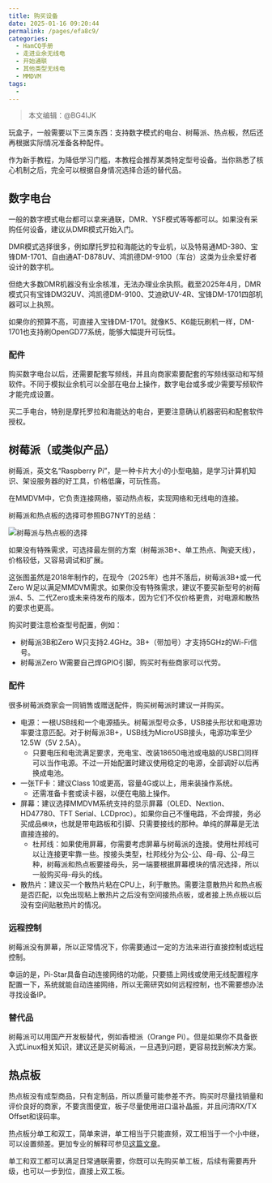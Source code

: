 ```yaml
---
title: 购买设备
date: 2025-01-16 09:20:44
permalink: /pages/efa8c9/
categories:
  - HamCQ手册
  - 走进业余无线电
  - 开始通联
  - 其他类型无线电
  - MMDVM
tags:
  - 
---
```

> 本文编辑：@BG4IJK

玩盒子，一般需要以下三类东西：支持数字模式的电台、树莓派、热点板，然后还再根据实际情况准备各种配件。

作为新手教程，为降低学习门槛，本教程会推荐某类特定型号设备。当你熟悉了核心机制之后，完全可以根据自身情况选择合适的替代品。

## 数字电台

一般的数字模式电台都可以拿来通联，DMR、YSF模式等等都可以。如果没有采购任何设备，建议从DMR模式开始入门。

DMR模式选择很多，例如摩托罗拉和海能达的专业机，以及特易通MD-380、宝锋DM-1701、自由通AT-D878UV、鸿凯德DM-9100（车台）这类为业余爱好者设计的数字机。

但绝大多数DMR机器没有业余核准，无法办理业余执照。截至2025年4月，DMR模式只有宝锋DM32UV、鸿凯德DM-9100、艾迪欧UV-4R、宝锋DM-1701四部机器可以上执照。

如果你的预算不高，可直接入宝锋DM-1701。就像K5、K6能玩刷机一样，DM-1701也支持刷OpenGD77系统，能够大幅提升可玩性。

### 配件

购买数字电台以后，还需要配套写频线，并且向商家索要配套的写频线驱动和写频软件。不同于模拟业余机可以全部在电台上操作，数字电台或多或少需要写频软件才能完成设置。

买二手电台，特别是摩托罗拉和海能达的电台，更要注意确认机器密码和配套软件授权。

## 树莓派（或类似产品）

树莓派，英文名“Raspberry Pi”，是一种卡片大小的小型电脑，是学习计算机知识、架设服务器的好工具，价格低廉，可玩性高。

在MMDVM中，它负责连接网络，驱动热点板，实现网络和无线电的连接。

树莓派和热点板的选择可参照BG7NYT的总结：

![树莓派与热点板的选择](/img/0204/04_02_1_pi_select.png)

如果没有特殊需求，可选择最左侧的方案（树莓派3B+、单工热点、陶瓷天线），价格较低，又容易调试和扩展。

这张图虽然是2018年制作的，在现今（2025年）也并不落后，树莓派3B+或一代Zero W足以满足MMDVM需求。如果你没有特殊需求，建议不要买新型号的树莓派4、5、二代Zero或未来待发布的版本，因为它们不仅价格更贵，对电源和散热的要求也更高。

购买时要注意检查型号配置，例如：

* 树莓派3B和Zero W只支持2.4GHz。3B+（带加号）才支持5GHz的Wi-Fi信号。
* 树莓派Zero W需要自己焊GPIO引脚，购买时有些商家可以代劳。

### 配件

很多树莓派商家会一同销售或赠送配件，购买树莓派时建议一并购买。

* 电源：一根USB线和一个电源插头。树莓派型号众多，USB接头形状和电源功率要注意匹配。对于树莓派3B+，USB线为MicroUSB接头，电源功率至少12.5W（5V 2.5A）。
    * 只要电压和电流满足要求，充电宝、改装18650电池或电脑的USB口同样可以当作电源。不过一开始配置时建议使用稳定的电源，全部调好以后再换成电池。
* 一张TF卡：建议Class 10或更高，容量4G或以上，用来装操作系统。
    * 还需准备卡套或读卡器，以便在电脑上操作。
* 屏幕：建议选择MMDVM系统支持的显示屏幕（OLED、Nextion、HD47780、TFT Serial、LCDproc）。如果你自己不懂电路，不会焊接，务必买成品`模块`，也就是带电路板和引脚、只需要接线的那种。单纯的屏幕是无法直接连接的。
    * 杜邦线：如果使用屏幕，你需要考虑屏幕与树莓派的连接。使用杜邦线可以让连接更牢靠一些。按接头类型，杜邦线分为公-公、母-母、公-母三种，树莓派和热点板要接母头，另一端要根据屏幕模块的情况选择，所以一般购买母-母头的线。
* 散热片：建议买一个散热片粘在CPU上，利于散热。需要注意散热片和热点板是否匹配，以免出现粘上散热片之后没有空间接热点板，或者接上热点板以后没有空间贴散热片的情况。

### 远程控制

树莓派没有屏幕，所以正常情况下，你需要通过一定的方法来进行直接控制或远程控制。

幸运的是，Pi-Star具备自动连接网络的功能，只要插上网线或使用无线配置程序配置一下，系统就能自动连接网络，所以无需研究如何远程控制，也不需要想办法寻找设备IP。

### 替代品

树莓派可以用国产开发板替代，例如香橙派（Orange Pi）。但是如果你不具备嵌入式Linux相关知识，建议还是买树莓派，一旦遇到问题，更容易找到解决方案。

## 热点板

热点板没有成型商品，只有定制品，所以质量可能参差不齐。购买时尽量找销量和评价良好的商家，不要贪图便宜，板子尽量使用进口温补晶振，并且问清RX/TX Offset和误码率。

热点板分单工和双工，简单来讲，单工相当于只能直频，双工相当于一个小中继，可以设置频差。更加专业的解释可参见[这篇文章](https://blog.bloade.com/2023/12/28/%E4%B8%9A%E4%BD%99%E6%95%B0%E5%AD%97%E8%AF%AD%E9%9F%B3%E7%94%B5%E5%8F%B0%E8%81%94%E7%BD%91%E6%96%B9%E6%B3%95/)。

单工和双工都可以满足日常通联需要，你既可以先购买单工板，后续有需要再升级，也可以一步到位，直接上双工板。
